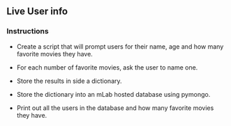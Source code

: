 ## Live User info

### Instructions

* Create a script that will prompt users for their name, age and how many favorite movies they have.

* For each number of favorite movies, ask the user to name one.

* Store the results in side a dictionary.

* Store the dictionary into an mLab hosted database using pymongo.

* Print out all the users in the database and how many favorite movies they have.
